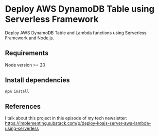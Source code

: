 # Deploy AWS DynamoDB Table using Serverless Framework

Deploy AWS DynamoDB Table and Lambda functions using Serverless Framework and Node.js.

## Requirements

Node version >= 20

## Install dependencies

```sh
npm install
```

## References
I talk about this project in this episode of my tech newsletter:
https://implementing.substack.com/p/deploy-koajs-server-aws-lambda-using-serverless